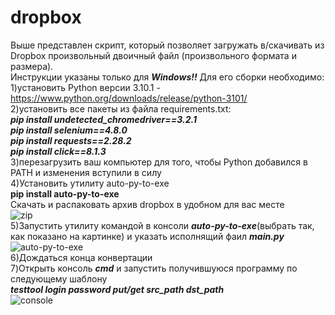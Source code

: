 # dropbox
Выше представлен скрипт, который позволяет загружать в/скачивать из Dropbox произвольный двоичный файл (произвольного формата и размера).<br>
Инструкции указаны только для <em><b>Windows!!</b></em>
Для его сборки необходимо:<br>
1)установить Python версии 3.10.1 - https://www.python.org/downloads/release/python-3101/ <br>
2)установить все пакеты из файла requirements.txt: <br>
<em><b>pip install undetected_chromedriver==3.2.1</b></em> <br>
<em><b>pip install selenium==4.8.0</b></em> <br>
<em><b>pip install requests==2.28.2</b></em> <br>
<em><b>pip install click==8.1.3</b></em> <br>
3)перезагрузить ваш компьютер для того, чтобы Python добавился в PATH и изменения вступили в силу<br>
4)Установить утилиту auto-py-to-exe <br><b>pip install auto-py-to-exe</b><br> Скачать и распаковать архив dropbox в удобном для вас месте <br>![zip](https://user-images.githubusercontent.com/77235598/215338434-a30c4a30-e9e8-436d-8c0b-a794222836ee.PNG)<br>
5)Запустить утилиту командой в консоли <em><b>auto-py-to-exe</b></em>(выбрать так, как показано на картинке) и указать исполнящий фаил <em><b>main.py</em></b><br>![auto-py-to-exe](https://user-images.githubusercontent.com/77235598/215334841-af7b6b5f-07b9-4f4d-82e2-4a7fbb152590.PNG)<br>
6)Дождаться конца конвертации<br>
7)Открыть консоль <em><b>cmd</b></em> и запустить получившуюся программу по следующему шаблону<br>
<em><b>testtool login password put/get src_path dst_path</b></em>
<br>![console](https://user-images.githubusercontent.com/77235598/215337538-29312f7e-b086-40a2-a3bb-6d25777f1090.PNG)
